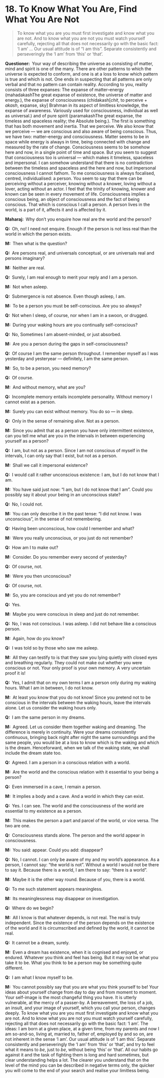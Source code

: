 # 18. To Know What You Are, Find What You Are Not

>To know what you are you must first investigate and know what you are not. And to know what you are not you must watch yourself carefully, rejecting all that does not necessarily go with the basic fact: ‘I am’ … Our usual attitude is of “I am this”. Separate consistently and perseveringly the ‘I am’ from ‘this’ or ‘that’.

**Questioner:**&ensp;Your way of describing the universe as consisting of matter, mind and spirit is one of the many. There are other patterns to which the universe is expected to conform, and one is at a loss to know which pattern is true and which is not. One ends in suspecting that all patterns are only verbal and that no pattern can contain reality. According to you, reality consists of three expanses: The expanse of matter–energy (<span class=tooltip>mahadakash<span class=tooltiptext>The great expanse of existence, the universe of matter and energy.</span></span>), the expanse of consciousness (<span class=tooltip>chidakash<span class=tooltiptext>[*chit*, to perceive + *akash*, expanse, sky] Brahman in its aspect of limitless knowledge, the expanse of awareness. Variously used for consciousness, individual as well as universal.</span></span>) and of pure spirit (<span class=tooltip>paramakash<span class=tooltiptext>The great expanse, the timeless and spaceless reality; the Absolute being.</span></span>). The first is something that has both movement and inertia. That we perceive. We also know that we perceive — we are conscious and also aware of being conscious. Thus, we have two: matter–energy and consciousness. Matter seems to be in space while energy is always in time, being connected with change and measured by the rate of change. Consciousness seems to be somehow here and now, in a single point of time and space. But you seem to suggest that consciousness too is universal — which makes it timeless, spaceless and impersonal. I can somehow understand that there is no contradiction between the timeless and spaceless and the here and now, but impersonal consciousness I cannot fathom. To me consciousness is always focalised, centred, individualised: a person. You seem to say that there can be perceiving without a perceiver, knowing without a knower, loving without a lover, acting without an actor. I feel that the trinity of knowing, knower and known can be seen in every movement of life. Consciousness implies a conscious being, an object of consciousness and the fact of being conscious. That which is conscious I call a person. A person lives in the world, is a part of it, affects it and is affected by it. 

**Maharaj:**&ensp;Why don’t you enquire how real are the world and the person?

**Q:**&ensp;Oh, no! I need not enquire. Enough if the person is not less real than the world in which the person exists.

**M:**&ensp;Then what is the question?

**Q:**&ensp;Are persons real, and universals conceptual, or are universals real and persons imaginary?

**M:**&ensp;Neither are real.

**Q:**&ensp;Surely, I am real enough to merit your reply and I am a person.

**M:**&ensp;Not when asleep.

**Q:**&ensp;Submergence is not absence. Even though asleep, I am.

**M:**&ensp;To be a person you must be self-conscious. Are you so always?

**Q:**&ensp;Not when I sleep, of course, nor when I am in a swoon, or drugged.

**M:**&ensp;During your waking hours are you continually self-conscious?

**Q:**&ensp;No, Sometimes I am absent-minded, or just absorbed.

**M:**&ensp;Are you a person during the gaps in self-consciousness?

**Q:**&ensp;Of course I am the same person throughout. I remember myself as I was yesterday and yesteryear — definitely, I am the same person.

**M:**&ensp;So, to be a person, you need memory?

**Q:**&ensp;Of course.

**M:**&ensp;And without memory, what are you?

**Q:**&ensp;Incomplete memory entails incomplete personality. Without memory I cannot exist as a person.

**M:**&ensp;Surely you can exist without memory. You do so — in sleep.

**Q:**&ensp;Only in the sense of remaining alive. Not as a person.

**M:**&ensp;Since you admit that as a person you have only intermittent existence, can you tell me what are you in the intervals in between experiencing yourself as a person?

**Q:**&ensp;I am, but not as a person. Since I am not conscious of myself in the intervals, I can only say that I exist, but not as a person.

**M:**&ensp;Shall we call it impersonal existence?

**Q:**&ensp;I would call it rather unconscious existence: I am, but I do not know that I am.

**M:**&ensp;You have said just now: “I am, but I do not know that I am”. Could you possibly say it about your being in an unconscious state?

**Q:**&ensp;No, I could not.

**M:**&ensp;You can only describe it in the past tense: “I did not know. I was unconscious”, in the sense of not remembering.

**Q:**&ensp;Having been unconscious, how could I remember and what?

**M:**&ensp;Were you really unconscious, or you just do not remember?

**Q:**&ensp;How am I to make out?

**M:**&ensp;Consider. Do you remember every second of yesterday?

**Q:**&ensp;Of course, not.

**M:**&ensp;Were you then unconscious?

**Q:**&ensp;Of course, not.

**M:**&ensp;So, you are conscious and yet you do not remember?

**Q:**&ensp;Yes.

**M:**&ensp;Maybe you were conscious in sleep and just do not remember.

**Q:**&ensp;No, I was not conscious. I was asleep. I did not behave like a conscious person.

**M:**&ensp;Again, how do you know?

**Q:**&ensp;I was told so by those who saw me asleep.

**M:**&ensp;All they can testify to is that they saw you lying quietly with closed eyes and breathing regularly. They could not make out whether you were conscious or not. Your only proof is your own memory. A very uncertain proof it is!

**Q:**&ensp;Yes, I admit that on my own terms I am a person only during my waking hours. What I am in between, I do not know.

**M:**&ensp;At least you know that you do not know! Since you pretend not to be conscious in the intervals between the waking hours, leave the intervals alone. Let us consider the waking hours only.

**Q:**&ensp;I am the same person in my dreams.

**M:**&ensp;Agreed. Let us consider them together waking and dreaming. The difference is merely in continuity. Were your dreams consistently continuous, bringing back night after night the same surroundings and the same people, you would be at a loss to know which is the waking and which is the dream. Henceforward, when we talk of the waking state, we shall include the dream state too.

**Q:**&ensp;Agreed. I am a person in a conscious relation with a world. 

**M:**&ensp;Are the world and the conscious relation with it essential to your being a person?

**Q:**&ensp;Even immersed in a cave, I remain a person.

**M:**&ensp;It implies a body and a cave. And a world in which they can exist.

**Q:**&ensp;Yes. I can see. The world and the consciousness of the world are essential to my existence as a person.

**M:**&ensp;This makes the person a part and parcel of the world, or vice versa. The two are one.

**Q:**&ensp;Consciousness stands alone. The person and the world appear in consciousness.

**M:**&ensp;You said: appear. Could you add: disappear?

**Q:**&ensp;No, I cannot. I can only be aware of my and my world’s appearance. As a person, I cannot say: “the world is not”. Without a world I would not be there to say it. Because there is a world, I am there to say: “there is a world”.

**M:**&ensp;Maybe it is the other way round. Because of you, there is a world.

**Q:**&ensp;To me such statement appears meaningless.

**M:**&ensp;Its meaninglessness may disappear on investigation.

**Q:**&ensp;Where do we begin?

**M:**&ensp;All I know is that whatever depends, is not real. The real is truly independent. Since the existence of the person depends on the existence of the world and it is circumscribed and defined by the world, it cannot be real.

**Q:**&ensp;It cannot be a dream, surely.

**M:**&ensp;Even a dream has existence, when it is cognised and enjoyed, or endured. Whatever you think and feel has being. But it may not be what you take it to be. What you think to be a person may be something quite different.

**Q:**&ensp;I am what I know myself to be.

**M:**&ensp;You cannot possibly say that you are what you think yourself to be! Your ideas about yourself change from day to day and from moment to moment. Your self-image is the most changeful thing you have. It is utterly vulnerable, at the mercy of a passer-by. A bereavement, the loss of a job, an insult, and your image of yourself, which you call your person, changes deeply. To know what you are you must first investigate and know what you are not. And to know what you are not you must watch yourself carefully, rejecting all that does not necessarily go with the basic fact: ‘I am’. The ideas: I am born at a given place, at a given time, from my parents and now I am so-and-so, living at, married to, father of, employed by and so on, are not inherent in the sense ‘I am’. Our usual attitude is of ‘I am this’. Separate consistently and perseveringly the ‘I am’ from ‘this’ or ‘that’, and try to feel what it means to *be*, just to *be*, without being ‘this’ or ‘that’. All our habits go against it and the task of fighting them is long and hard sometimes, but clear understanding helps a lot. The clearer you understand that on the level of the mind you can be described in negative terms only, the quicker you will come to the end of your search and realise your limitless being.